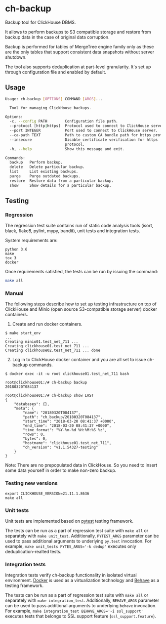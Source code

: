 # ch-backup

Backup tool for ClickHouse DBMS.

It allows to perform backups to S3 compatible storage and restore from backup
 data in the case of original data corruption.

Backup is performed for tables of MergeTree engine family only as these are
 the only tables that support consistent data snapshots without server shutdown.

The tool also supports deduplication at part-level granularity. It's set up
 through configuration file and enabled by default.


## Usage

```bash
Usage: ch-backup [OPTIONS] COMMAND [ARGS]...

  Tool for managing ClickHouse backups.

Options:
  -c, --config PATH        Configuration file path.
  --protocol [http|https]  Protocol used to connect to ClickHouse server.
  --port INTEGER           Port used to connect to ClickHouse server.
  --ca-path TEXT           Path to custom CA bundle path for https protocol.
  --insecure               Disable certificate verification for https
                           protocol.
  -h, --help               Show this message and exit.

Commands:
  backup   Perform backup.
  delete   Delete particular backup.
  list     List existing backups.
  purge    Purge outdated backups.
  restore  Restore data from a particular backup.
  show     Show details for a particular backup.
```

## Testing

### Regression

The regression test suite contains run of static code analysis tools (isort, black, flake8, pylint, mypy, bandit),
unit tests and integration tests.

System requirements are:
```
python 3.6
make
tox 3
docker
```

Once requirements satisfied, the tests can be run by issuing the command:

```bash
make all
```

### Manual

The following steps describe how to set up testing infrastructure on top of
 ClickHouse and Minio (open source S3-compatible storage server) docker
 containers.

1. Create and run docker containers.
```
$ make start_env
...
Creating minio01.test_net_711 ...
Creating clickhouse01.test_net_711 ...
Creating clickhouse02.test_net_711 ... done
```

2. Log in to ClickHouse docker container and you are all set to issue ch-backup
 commands.
```
$ docker exec -it -u root clickhouse01.test_net_711 bash

root@clickhouse01:/# ch-backup backup
20180320T084137

root@clickhouse01:/# ch-backup show LAST
{
    "databases": {},
    "meta": {
        "name": "20180320T084137",
        "path": "ch_backup/20180320T084137",
        "start_time": "2018-03-20 08:41:37 +0000",
        "end_time": "2018-03-20 08:41:37 +0000",
        "time_format": "%Y-%m-%d %H:%M:%S %z",
        "rows": 0,
        "bytes": 0,
        "hostname": "clickhouse01.test_net_711",
        "ch_version": "v1.1.54327-testing"
    }
}
```

Note: There are no prepopulated data in ClickHouse. So you need to insert some
 data yourself in order to make non-zero backup.

### Testing new versions

```
export CLICKHOUSE_VERSION=21.11.1.8636
make all
```

### Unit tests

Unit tests are implemented based on [pytest](https://docs.pytest.org/en/latest/) testing framework.

The tests can be run as a part of regression test suite with `make all` or
separately with `make unit_test`. Additionally, `PYTEST_ARGS` parameter
can be used to pass additional arguments to underlying `py.test` invocation.
For example, `make unit_tests PYTES_ARGS='-k dedup'` executes only deduplication-realted tests.

### Integration tests

Integration tests verify ch-backup functionality in isolated virtual environment.
[Docker](https://docs.docker.com/) is used as a virtualization technology and
[Behave](https://behave.readthedocs.io/en/stable/) as a testing framework.

The tests can be run as a part of regression test suite with `make all` or
separately with `make integration_test`. Additionally, `BEHAVE_ARGS` parameter
can be used to pass additional arguments to underlying `behave` invocation.
For example, `make integration_test BEHAVE_ARGS='-i ssl_support'` executes
tests that belongs to SSL support feature (`ssl_support.feature`).
